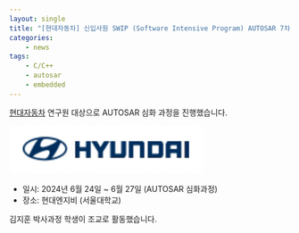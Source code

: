 ```yaml
---
layout: single
title: "[현대자동차] 신입사원 SWIP (Software Intensive Program) AUTOSAR 7차수 과정"
categories: 
    - news
tags: 
    - C/C++
    - autosar
    - embedded
---
```


[현대자동차](https://www.hyundai.com/) 연구원 대상으로 AUTOSAR 심화 과정을 진행했습니다. 

![hyundai logo](/assets/img/post/hyundai_logo.png)

- 일시: 2024년 6월 24일 ~ 6월 27일 (AUTOSAR 심화과정)
- 장소: 현대엔지비 (서울대학교)

김지훈 박사과정 학생이 조교로 활동했습니다.

